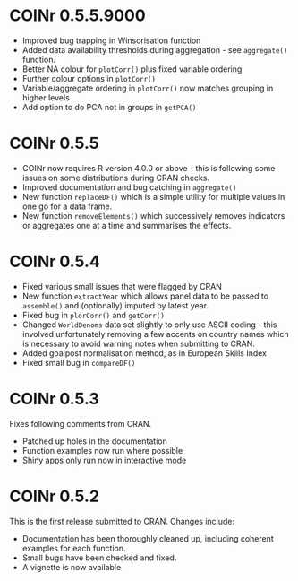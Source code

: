 # COINr 0.5.5.9000

* Improved bug trapping in Winsorisation function
* Added data availability thresholds during aggregation - see `aggregate()` function.
* Better NA colour for `plotCorr()` plus fixed variable ordering
* Further colour options in `plotCorr()`
* Variable/aggregate ordering in `plotCorr()` now matches grouping in higher levels
* Add option to do PCA not in groups in `getPCA()`

# COINr 0.5.5

* COINr now requires R version 4.0.0 or above - this is following some issues on some distributions during CRAN checks.
* Improved documentation and bug catching in `aggregate()`
* New function `replaceDF()` which is a simple utility for multiple values in one go for a data frame.
* New function `removeElements()` which successively removes indicators or aggregates one at a time and summarises the effects.

# COINr 0.5.4

* Fixed various small issues that were flagged by CRAN
* New function `extractYear` which allows panel data to be passed to `assemble()` and (optionally) imputed by latest year.
* Fixed bug in `plorCorr()` and `getCorr()`
* Changed `WorldDenoms` data set slightly to only use ASCII coding - this involved unfortunately removing a few accents on country names which is necessary to avoid warning notes when submitting to CRAN.
* Added goalpost normalisation method, as in European Skills Index
* Fixed small bug in `compareDF()`

# COINr 0.5.3

Fixes following comments from CRAN.

* Patched up holes in the documentation
* Function examples now run where possible
* Shiny apps only run now in interactive mode

# COINr 0.5.2

This is the first release submitted to CRAN. Changes include:

* Documentation has been thoroughly cleaned up, including coherent examples for each function.
* Small bugs have been checked and fixed.
* A vignette is now available
